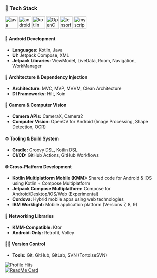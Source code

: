 ### 🧰 Tech Stack
<p align="left">
   <img src="https://cdn.jsdelivr.net/gh/devicons/devicon/icons/java/java-original.svg" width="40" height="40" alt="java"/>
   <img src="https://cdn.jsdelivr.net/gh/devicons/devicon/icons/android/android-original.svg" width="40" height="40" alt="android"/>
  <img src="https://cdn.jsdelivr.net/gh/devicons/devicon/icons/kotlin/kotlin-original.svg" width="40" height="40" alt="kotlin"/>
  <img src="https://opencv.org/wp-content/uploads/2022/05/logo.png" width="40" height="40" alt="OpenCV"/>
  <img src="https://avatars.githubusercontent.com/u/15658638?s=200&v=4" width ="40" height="40" alt="tensorflow"/>
  <img src="https://avatars.githubusercontent.com/u/3269481?s=200&v=4" width ="40" height="40" alt="myscript"/>
</p>

<h4>📱 Android Development</h4>
<ul>
  <li><strong>Languages:</strong> Kotlin, Java</li>
  <li><strong>UI:</strong> Jetpack Compose, XML</li>
  <li><strong>Jetpack Libraries:</strong> ViewModel, LiveData, Room, Navigation, WorkManager</li>
</ul>

<h4>🧩 Architecture & Dependency Injection</h4>
<ul>
  <li><strong>Architecture:</strong> MVC, MVP, MVVM, Clean Architecture</li>
  <li><strong>DI Frameworks:</strong> Hilt, Koin</li>
</ul>

<h4>🎥 Camera & Computer Vision</h4>
<ul>
  <li><strong>Camera APIs:</strong> CameraX, Camera2</li>
  <li><strong>Computer Vision:</strong> OpenCV for Android (Image Processing, Shape Detection, OCR)</li>
</ul>

<h4>⚙️ Tooling & Build System</h4>
<ul>
  <li><strong>Gradle:</strong> Groovy DSL, Kotlin DSL</li>
  <li><strong>CI/CD:</strong> GitHub Actions, GitHub Workflows</li>
</ul>

<h4>🌐 Cross-Platform Development</h4>
<ul>
  <li><strong>Kotlin Multiplatform Mobile (KMM):</strong> Shared code for Android & iOS using Kotlin + Compose Multiplatform</li>
  <li><strong>Jetpack Compose Multiplatform:</strong> Compose for Android/Desktop/iOS/Web (Experimental)</li>
  <li><strong>Cordova:</strong> Hybrid mobile apps using web technologies</li>
  <li><strong>IBM Worklight:</strong> Mobile application platform (Versions 7, 8, 9)</li>
</ul>

<h4>🔌 Networking Libraries</h4>
<ul>
  <li><strong>KMM-Compatible:</strong> Ktor</li>
  <li><strong>Android-Only:</strong> Retrofit, Volley</li>
</ul>

<h4>🧑‍💻 Version Control</h4>
<ul>
  <li><strong>Tools:</strong> Git, GitHub, GitLab, SVN (TortoiseSVN)</li>
</ul>



![Profile Hits](https://komarev.com/ghpvc/?username=Diwakarchavan&color=green) \
[![ReadMe Card](https://github-readme-stats.vercel.app/api?username=Diwakarchavan&show_icons=true)](https://github.com/Diwakarchavan)

